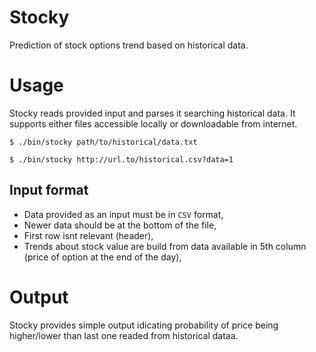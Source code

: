 # Stocky
Prediction of stock options trend based on historical data.

# Usage
Stocky reads provided input and parses it searching historical data. It supports either files accessible locally or downloadable from internet.

    $ ./bin/stocky path/to/historical/data.txt

    $ ./bin/stocky http://url.to/historical.csv?data=1

## Input format
 * Data provided as an input must be in `CSV` format,
 * Newer data should be at the bottom of the file,
 * First row isnt relevant (header),
 * Trends about stock value are build from data available in 5th column (price of option at the end of the day),

# Output
Stocky provides simple output idicating probability of price being higher/lower than last one readed from historical dataa.
